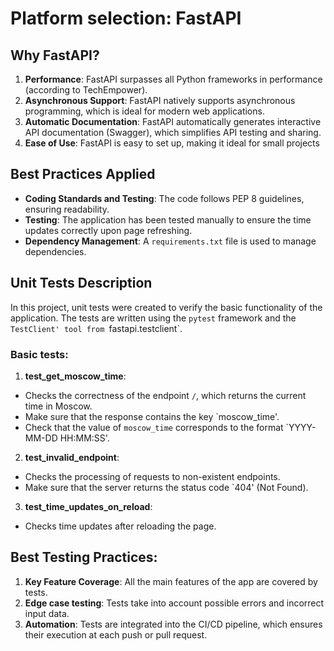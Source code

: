 # Platform selection: FastAPI

## Why FastAPI?
1. **Performance**: FastAPI surpasses all Python frameworks in performance (according to TechEmpower).
2. **Asynchronous Support**: FastAPI natively supports asynchronous programming, which is ideal for modern web applications.
3. **Automatic Documentation**: FastAPI automatically generates interactive API documentation (Swagger), which simplifies API testing and sharing.
4. **Ease of Use**: FastAPI is easy to set up, making it ideal for small projects

## Best Practices Applied
- **Coding Standards and Testing**: The code follows PEP 8 guidelines, ensuring readability.
- **Testing**: The application has been tested manually to ensure the time updates correctly upon page refreshing.
- **Dependency Management**: A `requirements.txt` file is used to manage dependencies.

## Unit Tests Description

In this project, unit tests were created to verify the basic functionality of the application. The tests are written using the `pytest` framework and the `TestClient' tool from `fastapi.testclient`.

### Basic tests:

1. **test_get_moscow_time**:
- Checks the correctness of the endpoint `/`, which returns the current time in Moscow.
- Make sure that the response contains the key `moscow_time'.
- Check that the value of `moscow_time` corresponds to the format `YYYY-MM-DD HH:MM:SS'.

2. **test_invalid_endpoint**:
- Checks the processing of requests to non-existent endpoints.
- Make sure that the server returns the status code `404' (Not Found).

3. **test_time_updates_on_reload**:
- Checks time updates after reloading the page.

## Best Testing Practices:
1. **Key Feature Coverage**: All the main features of the app are covered by tests.
2. **Edge case testing**: Tests take into account possible errors and incorrect input data.
3. **Automation**: Tests are integrated into the CI/CD pipeline, which ensures their execution at each push or pull request.

